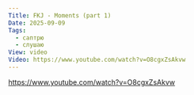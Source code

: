 ```yaml
---
Title: FKJ - Moments (part 1)
Date: 2025-09-09
Tags:
  - саптрю
  - слушаю
View: video
Video: https://www.youtube.com/watch?v=O8cgxZsAkvw
---
```


https://www.youtube.com/watch?v=O8cgxZsAkvw
